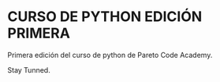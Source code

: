 # CURSO DE PYTHON EDICIÓN PRIMERA

Primera edición del curso de python de Pareto Code Academy.

Stay Tunned.

